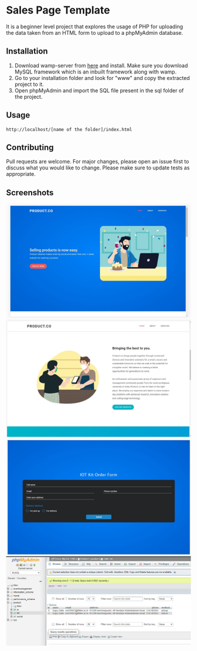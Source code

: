 # Sales Page Template

It is a beginner level project that explores the usage of PHP for uploading the data taken from an HTML form to upload to a phpMyAdmin database.

## Installation

1. Download wamp-server from [here](https://sourceforge.net/projects/wampserver/) and install. Make sure you download MySQL framework which is an inbuilt framework along with wamp.
2. Go to your installation folder and look for "www" and copy the extracted project to it.
3. Open phpMyAdmin and import the SQL file present in the sql folder of the project.

## Usage

```
http://localhost/[name of the folder]/index.html
```

## Contributing
Pull requests are welcome. For major changes, please open an issue first to discuss what you would like to change.
Please make sure to update tests as appropriate.

## Screenshots
![Alt text](https://github.com/sujoyyyy/Sales-Page-Template/blob/main/screenshots/Capture.JPG)
![Alt text](https://github.com/sujoyyyy/Sales-Page-Template/blob/main/screenshots/Capture-2.JPG)
![Alt text](https://github.com/sujoyyyy/Sales-Page-Template/blob/main/screenshots/Capture-3.JPG)
![Alt text](https://github.com/sujoyyyy/Sales-Page-Template/blob/main/screenshots/photo.JPG)
